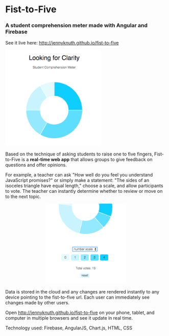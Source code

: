 # Fist-to-Five
### A student comprehension meter made with Angular and Firebase

See it live here: http://jennyknuth.github.io/fist-to-five 
    
<img src="https://github.com/jennyknuth/fist-to-five/blob/master/screenshots/fistToFiveLookingForClarity.png" width="300px">

Based on the technique of asking students to raise one to five fingers, Fist-to-Five is a **real-time web app** that allows groups to give feedback on questions and offer opinions. 

For example, a teacher can ask "How well do you feel you understand JavaScript promises?" or simply make a statement: "The sides of an isoceles triangle have equal length," choose a scale, and allow participants to vote. The teacher can instantly determine whether to review or move on to the next topic. 

<div align="center">
    <img src="https://github.com/jennyknuth/fist-to-five/blob/master/screenshots/fistToFiveScaleShot300.png" width="250px">
</div>

Data is stored in the cloud and any changes are rendered instantly to any device pointing to the fist-to-five url. Each user can immediately see changes made by other users.  

Open http://jennyknuth.github.io/fist-to-five on your phone, tablet, and computer in multiple browsers and see it update in real time. 

Technology used: Firebase, AngularJS, Chart.js, HTML, CSS
